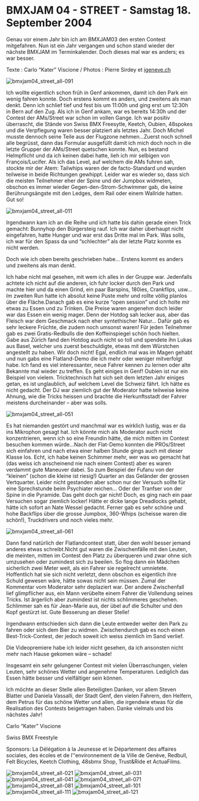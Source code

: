 # BMXJAM 04 - STREET - Samstag 18. September 2004

Genau vor einem Jahr bin ich am BMXJAM03 den ersten Contest mitgefahren. Nun ist ein Jahr vergangen und schon stand wieder der nächste BMXJAM im Terminkalender. Doch dieses mal war es anders; es war besser.

Texte : Carlo “Kater” Viscione / Photos : Pierre Sirdey et [igeneve.ch](http://www.igeneve.ch/)

![bmxjam04_street_all-091](./media/bmxjam04_street_all-091.jpg)

Ich wollte eigentlich schon früh in Genf ankommen, damit ich den Park ein wenig fahren konnte. Doch erstens kommt es anders, und zweitens als man denkt. Denn ich schlief tief und fest bis um 11:00h und ging erst um 12:30h in Bern auf den Zug. Als ich in Genf ankam, war es bereits 14:30h und der Contest der AMs/Street war schon im vollen Gange. Ich war positiv überrascht, die Stände von Swiss BMX Freesytle, Keetch, Oubien, 48spokes und die Verpflegung waren besser platziert als letztes Jahr. Doch Michel musste dennoch seine Teile aus der Flugzone nehmen...Zuerst noch schnell alle begrüsst, dann das Formular ausgefüllt damit ich mich doch noch in die letzte Grupper der AMs/Street quetschen konnte. Nun, es bestand Helmpflicht und da ich keinen dabei hatte, lieh ich mir selbigen von François/Lucifer. Als ich das Level, auf welchem die AMs fuhren sah, stockte mir der Atem: Tailwhips waren der de facto-Standard und wurden teilweise in beide Richtungen gewhippt. Leider war es wieder so, dass sich die meisten Teilnehmer eher der Spine und der Jumpbox widmeten, obschon es immer wieder Gegen-den-Strom-Schwimmer gab, die keine Berührungsängste mit den Ledges, dem Rail oder einem Wallride hatten. Gut so!

![bmxjam04_street_all-011](./media/bmxjam04_street_all-011.jpg)

Irgendwann kam ich an die Reihe und ich hatte bis dahin gerade einen Trick gemacht: Bunnyhop den Bürgersteig rauf. Ich war daher überhaupt nicht eingefahren, hatte Hunger und war erst das Dritte mal im Park. Was solls, ich war für den Spass da und “schlechter” als der letzte Platz konnte es nicht werden.

Doch wie ich oben bereits geschrieben habe... Erstens kommt es anders und zweitens als man denkt.

Ich habe nicht mal gesehen, mit wem ich alles in der Gruppe war. Jedenfalls achtete ich nicht auf die anderen, ich fuhr locker durch den Park und machte hier und da einen Grind, ein paar Barspins, 180ies, Crankflips, usw... Im zweiten Run hatte ich absolut keine Puste mehr und rollte völlig planlos über die Fläche.Danach gab es eine kurze “open session” und ich holte mir etwas zu Essen und zu Trinken. Die Preise waren angenehm doch leider war das Essen ein wenig mager. Denn der Hotdog sah lecker aus, aber das Fleisch war dem Geschmack nach eher syntethischer Natur... Dafür gab es sehr leckere Früchte, die zudem noch umsonst waren! Für jeden Teilnehmer gab es zwei Gratis-Redbulls die den Koffeinspiegel schön hoch hielten. Gabe aus Zürich fand den Hotdog auch nicht so toll und spendete ihn Lukas aus Basel, welcher uns zuerst beschuldigte, etwas mit dem Würstchen angestellt zu haben. Wir doch nicht! Egal, endlich mal was im Magen gehabt und nun gabs eine Flatland-Demo die ich mehr oder weniger mitverfolgt habe. Ich fand es viel interessanter, neue Fahrer kennen zu lernen oder alte Bekannte mal wieder zu treffen. Es geht einiges in Genf! Oubien ist nur ein Beispiel von vielem. Tricktechnisch hat sich seit dem letzten Jahr einiges getan, es ist unglaublich, auf welchem Level die Schweiz fährt. Ich hätte es nicht gedacht. Der DJ war ziemlich gut der Moderator hatte teilweise keine Ahnung, wie die Tricks heissen und brachte die Herkunftsstadt der Fahrer meistens durcheinander – aber was solls.

![bmxjam04_street_all-051](./media/bmxjam04_street_all-051.jpg)

Es hat niemanden gestört und manchmal war es wirklich lustig, was er da ins Mikrophon gesagt hat. Ich könnte mich als Moderator auch nicht konzentrieren, wenn ich so eine Freundin hätte, die mich mitten im Contest besuchen kommen würde...Nach der Flat-Demo konnten die PROs/Street sich einfahren und nach etwa einer halben Stunde gings auch mit dieser Klasse los. Echt, ich habe keinen Schimmer mehr, wer was wo gemacht hat (das weiss ich anscheinend nie nach einem Contest) aber es waren verdammt gute Maneuver dabei. So zum Beispiel der Fufanu von der “kleinen” (schon die kleine ist riesig!) Quarter an das Geländer der grossen Vertquarter. Leider nicht gestanden aber schon nur der Versuch sollte für eine Sprechstunde beim Psychiater reichen... Oder der Tranfser von der Spine in die Pyramide. Das geht doch gar nicht! Doch, es ging nach ein paar Versuchen sogar ziemlich locker! Hätte er dicke lange Dreadlocks gehabt, hätte ich sofort an Nate Wessel gedacht. Ferner gab es sehr schöne und hohe Backflips über die grosse Jumpbox, 360-Whips (scheisse waren die schön!), Truckdrivers und noch vieles mehr.

![bmxjam04_street_all-061](./media/bmxjam04_street_all-061.jpg)

Dann fand natürlich der Flatlandcontest statt, über den wohl besser jemand anderes etwas schreibt.Nicht gut waren die Zwischenfälle mit den Leuten, die meinten, mitten im Contest den Platz zu überqueren und zwar ohne sich umzusehen oder zumindest sich zu beeilen. So flog dann ein Mädchen sicherlich zwei Meter weit, als ein Fahrer sie regelrecht umnietete. Hoffentlich hat sie sich nicht verletzt, denn obschon es eigentlich ihre Schuld gewesen wäre, hätte sowas nicht sein müssen. Zumal der Kommentar vom Moderator sehr deplaziert war. Der andere Zwischenfall lief glimpflicher aus, ein Mann verübelte einem Fahrer die Vollendung seines Tricks. Ist ärgerlich aber zumindest ist nichts schlimmeres geschehen. Schlimmer sah es für Jean-Marie aus, der übel auf die Schulter und den Kopf gestürzt ist. Gute Besserung an dieser Stelle!

Irgendwann entschieden sich dann die Leute entweder weiter den Park zu fahren oder sich dem Bier zu widmen. Zwischendurch gab es noch einen Best-Trick-Contest, der jedoch soweit ich weiss ziemlich im Sand verlief.

Die Videopremiere habe ich leider nicht gesehen, da ich ansonsten nicht mehr nach Hause gekomen wäre – schade!

Insgesamt ein sehr gelungener Contest mit vielen Überraschungen, vielen Leuten, sehr schönes Wetter und angenehme Temperaturen. Lediglich das Essen hätte besser und vielfältiger sein können.

Ich möchte an dieser Stelle allen Beteiligten Danken, vor allem Steven Blatter und Daniela Vassalli, der Stadt Genf, den vielen Fahrern, den Helfern, dem Petrus für das schöne Wetter und allen, die irgendwie etwas für die Realisation des Contests beigetragen haben. Danke vielmals und bis nächstes Jahr!

Carlo “Kater” Viscione

Swiss BMX Freestyle

Sponsors: La Délégation à la Jeunesse et le Département des affaires sociales, des écoles et de l''environnement de la Ville de Genève, Redbull, Felt Bicycles, Keetch Clothing, 48sbmx Shop, Trust&Ride et ActuaFilms.

![bmxjam04_street_all-021](./media/bmxjam04_street_all-021.jpg)
![bmxjam04_street_all-031](./media/bmxjam04_street_all-031.jpg)
![bmxjam04_street_all-041](./media/bmxjam04_street_all-041.jpg)
![bmxjam04_street_all-071](./media/bmxjam04_street_all-071.jpg)
![bmxjam04_street_all-081](./media/bmxjam04_street_all-081.jpg)
![bmxjam04_street_all-101](./media/bmxjam04_street_all-101.jpg)
![bmxjam04_street_all-111](./media/bmxjam04_street_all-111.jpg)
![bmxjam04_street_all-121](./media/bmxjam04_street_all-121.jpg)

